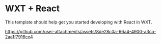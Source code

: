 # WXT + React

This template should help get you started developing with React in WXT.


https://github.com/user-attachments/assets/8de28c0a-66a4-4900-a3ca-2aa1f7916ce4


